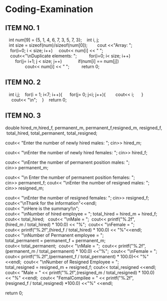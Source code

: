 # Coding-Examination

## ITEM NO. 1
  
    int num[9] = {5, 1, 4, 6, 7, 3, 5, 7, 3}; 
    int i, j; 
    int size = sizeof(num)/sizeof(num[0]); 
     
    cout <<"Array: "; 
     for(i=0; i < size; i++) 
     cout<< num[i] << " "; 
     cout<<"\nDuplicate elements: "; 
      
     for(i=0; i< size; i++) 
         for(j= i+1; j < size; j++) 
             if(num[i] == num[j]) 
                 cout<< num[i] << " "; 
      
     return 0; 






## ITEM NO. 2 

    int i,j; 
    for(i = 1; i<7; i++){ 
      for(j= 0; j<i; j++){ 
        cout<< i; 
      } 
      cout<< "\n"; 
    } 
    return 0; 
 



## ITEM NO. 3

double hired_m,hired_f, permanent_m, permanent_f,resigned_m, resigned_f, total_hired, total_permanent, total_resigned; 
  
 cout<< "Enter the number of newly hired males: "; 
 cin>> hired_m;  
  
 cout<< "\nEnter the number of newly hired females: "; 
 cin>> hired_f; 
  
 cout<< "\nEnter the number of permanent position males: "; 
 cin>> permanent_m;  
  
 cout<< "\n Enter the number of permanent position females: "; 
 cin>> permanent_f; 
 cout<< "\nEnter the number of resigned males: ";  
 cin>> resigned_m;  
  
 cout<< "\nEnter the number of resigned females: "; 
 cin>> resigned_f;  
 cout<<"\nThank for the information"<<endl;  
 cout<< "\nHere is the summary!\n";   
 cout<< "\nNumber of hired employee = "; 
 total_hired = hired_m + hired_f; 
 cout<< total_hired;   
 cout<< "\nMale = ";  
 cout<< printf("%.2f",(hired_m / total_hired) * 100.0) << "%";  
 cout<< "\nFemale = ";  
 cout<< printf("%.2f",(hired_f / total_hired) * 100.0) << "%"<<endl;   
 cout<< "\nNumber of Permanent employee = ";  
 total_permanent = permanent_f + permanent_m;  
 cout<< total_permanent;  cout<< "\nMale = ";  
 cout<< printf("%.2f",(permanent_m / total_permanent) * 100.0) <<"%";  
 cout<< "\nFemale = ";  
 cout<< printf("%.2f",(permanent_f / total_permanent) * 100.0)<< "%"<<endl;  
 cout<< "\nNumber of Resigned Employee = ";  
 total_resigned = resigned_m + resigned_f; 
 cout<< total_resigned <<endl;   
 cout<< "Male = " << printf("%.2f",(resigned_m / total_resigned) * 100.0)<< "%" <<endl;  
 cout<< "FemalCompilee = " << printf("%.2f",(resigned_f / total_resigned) *100.0) <<"%" <<endl;     
  
 return 0;
